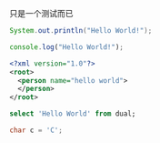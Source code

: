 只是一个测试而已

```java
System.out.println("Hello World!");
```

```js
console.log("Hello World!");
```

```xml
<?xml version="1.0"?>
<root>
  <person name="hello world">
  </person>
</root>
```

```sql
select 'Hello World' from dual;
```

```c
char c = 'C';
```
